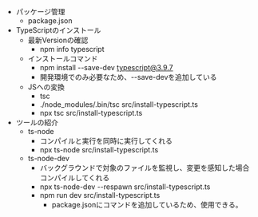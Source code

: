 - パッケージ管理
  - package.json
- TypeScriptのインストール
  - 最新Versionの確認
    - npm info typescript
  - インストールコマンド
    - npm install --save-dev typescript@3.9.7
    - 開発環境でのみ必要なため、--save-devを追加している
  - JSへの変換
    - tsc
    - ./node_modules/.bin/tsc src/install-typescript.ts 
    - npx tsc src/install-typescript.ts
- ツールの紹介
  - ts-node
    - コンパイルと実行を同時に実行してくれる
    - npx ts-node src/install-typescript.ts
  - ts-node-dev
    - バックグラウンドで対象のファイルを監視し、変更を感知した場合コンパイルしてくれる
    - npx ts-node-dev --respawn src/install-typescript.ts
    - npm run dev src/install-typescript.ts 
      - package.jsonにコマンドを追加しているため、使用できる。
